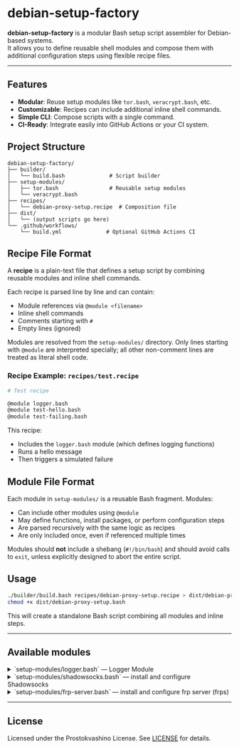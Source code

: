 # debian-setup-factory

**debian-setup-factory** is a modular Bash setup script assembler for Debian-based systems.  
It allows you to define reusable shell modules and compose them with additional configuration steps using flexible recipe files.

---

## Features

- **Modular**: Reuse setup modules like `tor.bash`, `veracrypt.bash`, etc.
- **Customizable**: Recipes can include additional inline shell commands.
- **Simple CLI**: Compose scripts with a single command.
- **CI-Ready**: Integrate easily into GitHub Actions or your CI system.

## Project Structure

```
debian-setup-factory/
├── builder/
│   └── build.bash              # Script builder
├── setup-modules/
│   ├── tor.bash                # Reusable setup modules
│   └── veracrypt.bash
├── recipes/
│   └── debian-proxy-setup.recipe  # Composition file
├── dist/
│   └── (output scripts go here)
└── .github/workflows/
    └── build.yml              # Optional GitHub Actions CI
```

## Recipe File Format

A **recipe** is a plain-text file that defines a setup script by combining reusable modules and inline shell commands.

Each recipe is parsed line by line and can contain:

* Module references via `@module <filename>`
* Inline shell commands
* Comments starting with `#`
* Empty lines (ignored)

Modules are resolved from the `setup-modules/` directory. Only lines starting with `@module` are interpreted specially; all other non-comment lines are treated as literal shell code.

### Recipe Example: `recipes/test.recipe`

```bash
# Test recipe

@module logger.bash
@module test-hello.bash
@module test-failing.bash
```

This recipe:

* Includes the `logger.bash` module (which defines logging functions)
* Runs a hello message
* Then triggers a simulated failure

## Module File Format

Each module in `setup-modules/` is a reusable Bash fragment. Modules:

* Can include other modules using `@module`
* May define functions, install packages, or perform configuration steps
* Are parsed recursively with the same logic as recipes
* Are only included once, even if referenced multiple times

Modules should **not** include a shebang (`#!/bin/bash`) and should avoid calls to `exit`, unless explicitly designed to abort the entire script.

## Usage

```bash
./builder/build.bash recipes/debian-proxy-setup.recipe > dist/debian-proxy-setup.bash
chmod +x dist/debian-proxy-setup.bash
```

This will create a standalone Bash script combining all modules and inline steps.

---

## Available modules

<details>

<summary>`setup-modules/logger.bash` — Logger Module</summary>

This module defines logging helpers for Bash scripts.

### Functions

- `logger::log "message"` — log info to stdout and syslog
- `logger::err "message"` — log error, print to stderr and exit

Example usage:

```bash
logger::log "Hello"
logger::err "Something went wrong"
```
</details>


<details>

<summary>`setup-modules/shadowsocks.bash` — install and configure Shadowsocks</summary>

This module installs and configures a basic [shadowsocks-libev](https://github.com/shadowsocks/shadowsocks-libev) server.

### Dependencies

- setup-modules/logger.bash

### Description

- Installs `openssl`, `jq`, and `shadowsocks-libev`
- Sets sensible defaults for method and port
- Randomly generates a secure password (unless pre-defined)
- Writes JSON config to `/etc/shadowsocks-libev/config.json`
- Starts and enables the systemd service

### Environment variables

You **may** define the following variables before running this module:

- `SHADOWSOCKS_METHOD` — encryption method (default: `"aes-256-gcm"`)
- `SHADOWSOCKS_PORT` — integer port number (default: `9951`)
- `SHADOWSOCKS_PASSWORD` — password for encryption (default: random 16-byte hex string)

If not set, the module will fall back to the defaults above.

### Generated config example

```json
{
  "server": "127.0.0.1",
  "password": "auto-generated-hex",
  "method": "aes-256-gcm",
  "mode": "tcp_and_udp",
  "server_port": 9951,
  "timeout": 300
}
```

### Example usage in a recipe

```bash
@module shadowsocks.bash
```

You can override configuration by setting environment variables beforehand:

```bash
export SHADOWSOCKS_METHOD="chacha20-ietf-poly1305"
export SHADOWSOCKS_PORT=8388
@module shadowsocks.bash
```

### Notes

* The generated password is only stored in `/etc/shadowsocks-libev/config.json`. Make sure to back it up if needed.
* All errors are logged using `logger::err`, which halts execution.
* This module is intended for localhost-bound server setup (`127.0.0.1`) — suitable for proxying via Tor or similar.

</details>


<details>

<summary>`setup-modules/frp-server.bash` — install and configure frp server (frps)</summary>

This module installs and configures the [frp server](https://github.com/fatedier/frp) component (`frps`), which acts as a reverse proxy server for clients running `frpc`.

### Dependencies

* `setup-modules/logger.bash`

### Description

* Installs `curl`, `tar`, `openssl`, and `systemd` dependencies
* Downloads and installs `frps` from the official GitHub release
* Generates a secure random token if not explicitly provided
* Writes a minimal `frps.ini` configuration file to `/etc/frp/frps.ini`
* Registers and enables the `frps` systemd service

### Environment variables

You **may** define the following variables before running this module:

* `FRP_VERSION` — version of frp to install (default: `"0.62.1"`)
* `FRP_HOST` — bind address for frps (default: `"127.0.0.1"`)
* `FRP_PORT` — port to bind frps on (default: `7000`)
* `FRP_TOKEN` — shared authentication token (default: random 16-byte hex)
* `FRP_INSTALL_DIR` — location to install `frps` binary (default: `/usr/local/bin`)
* `FRP_CONF_DIR` — directory for frps config file (default: `/etc/frp`)

If not set, the module will fall back to the defaults above.

### Generated config example

```ini
# frps config (reverse proxy server)
[common]
bind_addr = 127.0.0.1
bind_port = 7000
token = auto-generated-hex
```

### Example usage in a recipe

```bash
@module frp-server.bash
```

You can override configuration by setting environment variables beforehand:

```bash
export FRP_PORT=9000
export FRP_TOKEN="custom_secure_token"
@module frp-server.bash
```

### Notes

* The generated token is only written to `/etc/frp/frps.ini`. Save it if you plan to configure a matching `frpc` client.
* All critical failures (download, install, configuration, systemd) are logged via `logger::err` and halt execution.
* This module sets up a **localhost-only** frps instance by default. For public access, override `FRP_HOST`.

</details>


---

## License

Licensed under the Prostokvashino License. See [LICENSE](LICENSE) for details.